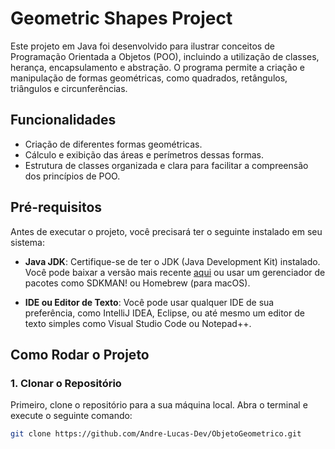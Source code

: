 # Geometric Shapes Project

Este projeto em Java foi desenvolvido para ilustrar conceitos de Programação Orientada a Objetos (POO), incluindo a utilização de classes, herança, encapsulamento e abstração. O programa permite a criação e manipulação de formas geométricas, como quadrados, retângulos, triângulos e circunferências.

## Funcionalidades

- Criação de diferentes formas geométricas.
- Cálculo e exibição das áreas e perímetros dessas formas.
- Estrutura de classes organizada e clara para facilitar a compreensão dos princípios de POO.

## Pré-requisitos

Antes de executar o projeto, você precisará ter o seguinte instalado em seu sistema:

- **Java JDK**: Certifique-se de ter o JDK (Java Development Kit) instalado. Você pode baixar a versão mais recente [aqui](https://www.oracle.com/java/technologies/javase-jdk11-downloads.html) ou usar um gerenciador de pacotes como SDKMAN! ou Homebrew (para macOS).

- **IDE ou Editor de Texto**: Você pode usar qualquer IDE de sua preferência, como IntelliJ IDEA, Eclipse, ou até mesmo um editor de texto simples como Visual Studio Code ou Notepad++.

## Como Rodar o Projeto

### 1. Clonar o Repositório

Primeiro, clone o repositório para a sua máquina local. Abra o terminal e execute o seguinte comando:

```bash
git clone https://github.com/Andre-Lucas-Dev/ObjetoGeometrico.git
